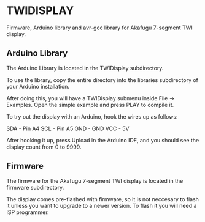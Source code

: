TWIDISPLAY
==========

Firmware, Arduino library and avr-gcc library for Akafugu 7-segment TWI display.

Arduino Library
---------------

The Arduino Library is located in the TWIDisplay subdirectory.

To use the library, copy the entire directory into the libraries subdirectory of your Arduino installation.

After doing this, you will have a TWIDisplay submenu inside File -> Examples. Open the simple example and press PLAY to compile it.

To try out the display with an Arduino, hook the wires up as follows:

SDA - Pin A4
SCL - Pin A5
GND - GND
VCC - 5V

After hooking it up, press Upload in the Arduino IDE, and you should see the display count from 0 to 9999.

Firmware
--------

The firmware for the Akafugu 7-segment TWI display is located in the firmware subdirectory.

The display comes pre-flashed with firmware, so it is not neccesary to flash it unless you want to upgrade to a newer version. To flash it you will need a ISP programmer.

